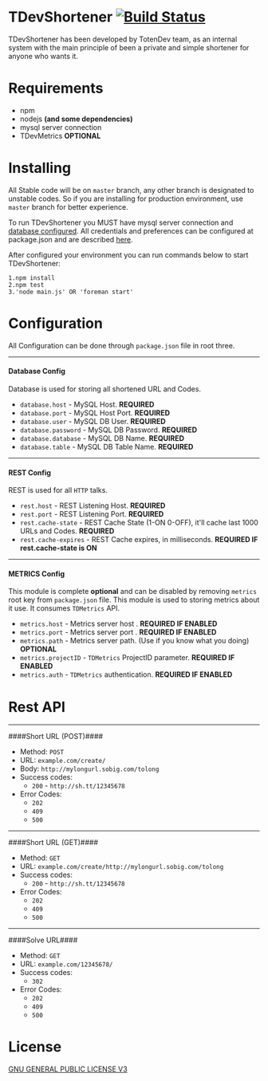 TDevShortener [![Build Status](https://secure.travis-ci.org/TotenDev/TDevShortener.png?branch=master)](http://travis-ci.org/TotenDev/TDevShortener)
=========================

TDevShortener has been developed by TotenDev team, as an internal system with the main principle of been a private and simple shortener for anyone who wants it.

Requirements
=========
- npm
- nodejs **(and some dependencies)**
- mysql server connection
- TDevMetrics **OPTIONAL**

Installing
=========
All Stable code will be on `master` branch, any other branch is designated to unstable codes. So if you are installing for production environment, use `master` branch for better experience.

To run TDevShortener you MUST have mysql server connection and [database configured](raw/master/application/db.sql). All credentials and preferences can be configured at package.json and are described [here](#configuration).

After configured your environment you can run commands below to start TDevShortener:

	1.npm install
	2.npm test
	3.'node main.js' OR 'foreman start'

Configuration
========
All Configuration can be done through `package.json` file in root three.

---
#### Database Config ####
Database is used for storing all shortened URL and Codes.
- `database.host` - MySQL Host. **REQUIRED**
- `database.port` - MySQL Host Port. **REQUIRED**
- `database.user` - MySQL DB User. **REQUIRED**
- `database.password` - MySQL DB Password. **REQUIRED**
- `database.database` - MySQL DB Name. **REQUIRED**
- `database.table` - MySQL DB Table Name. **REQUIRED**

---
#### REST Config ####
REST is used for all `HTTP` talks. 
- `rest.host` - REST Listening Host. **REQUIRED**
- `rest.port` - REST Listening Port. **REQUIRED**
- `rest.cache-state` - REST Cache State (1-ON 0-OFF), it'll cache last 1000 URLs and Codes. **REQUIRED**
- `rest.cache-expires` - REST Cache expires, in milliseconds. **REQUIRED IF rest.cache-state is ON**

---
#### METRICS Config ####
This module is complete **optional** and can be disabled by removing `metrics` root key from `package.json` file.
This module is used to storing metrics about it use. It consumes `TDMetrics` API.
- `metrics.host` - Metrics server host . **REQUIRED IF ENABLED**
- `metrics.port` - Metrics server port . **REQUIRED IF ENABLED**
- `metrics.path` - Metrics server path. (Use if you know what you doing) **OPTIONAL**
- `metrics.projectID` - `TDMetrics` ProjectID parameter. **REQUIRED IF ENABLED**
- `metrics.auth` - `TDMetrics` authentication. **REQUIRED IF ENABLED**

Rest API
========

---
####Short URL (POST)####
- Method: `POST`
- URL: `example.com/create/`
- Body: `http://mylongurl.sobig.com/tolong`
- Success codes: 
	- `200` - `http://sh.tt/12345678`
- Error Codes: 
	- `202`
	- `409`
	- `500`
	
---
####Short URL (GET)####
- Method: `GET`
- URL: `example.com/create/http://mylongurl.sobig.com/tolong`
- Success codes: 
	- `200` - `http://sh.tt/12345678`
- Error Codes: 
	- `202`
	- `409`
	- `500`

---
####Solve URL####
- Method: `GET`
- URL: `example.com/12345678/`
- Success codes: 
	- `302`
- Error Codes: 
	- `202`
	- `409`
	- `500`
	
License
========
[GNU GENERAL PUBLIC LICENSE V3](raw/master/LICENSE)